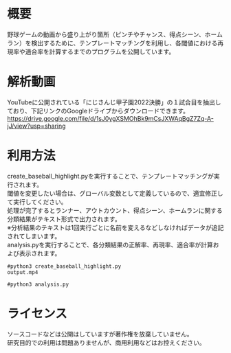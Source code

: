 # 概要
  
野球ゲームの動画から盛り上がり箇所（ピンチやチャンス、得点シーン、ホームラン）を検出するために、テンプレートマッチングを利用し、各閾値における再現率や適合率を計算するまでのプログラムを公開しています。  
  
# 解析動画
  
YouTubeに公開されている「にじさんじ甲子園2022決勝」の１試合目を抽出しており、下記リンクのGoogleドライブからダウンロードできます。  
https://drive.google.com/file/d/1sJ0ygXSMOhBk9mCsJXWAqBgZ7Zq-A-jJ/view?usp=sharing  
  
# 利用方法

create_baseball_highlight.pyを実行することで、テンプレートマッチングが実行されます。  
閾値を変更したい場合は、グローバル変数として定義しているので、適宜修正して実行してください。  
処理が完了するとランナー、アウトカウント、得点シーン、ホームランに関する分類結果がテキスト形式で出力されます。  
※分析結果のテキストは1回実行ごとに名前を変えるなどしなければデータが追記されてしまいます。  
analysis.pyを実行することで、各分類結果の正解率、再現率、適合率が計算および表示されます。  

```
#python3 create_baseball_highlight.py
output.mp4

#python3 analysis.py
```
  
# ライセンス
  
ソースコードなどは公開はしていますが著作権を放棄していません。  
研究目的での利用は問題ありませんが、商用利用などはお控えください。  
  
